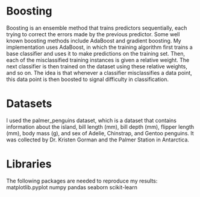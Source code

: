 # Boosting

Boosting is an ensemble method that trains predictors sequentially, each trying to correct the errors made by the previous predictor. Some well known boosting methods include AdaBoost and gradient boosting. My implementation uses AdaBoost, in which the training algorithm first trains a base classifier and uses it to make predictions on the training set. Then, each of the misclassified training instances is given a relative weight. The next classifier is then trained on the dataset using these relative weights, and so on. The idea is that whenever a classifier misclassifies a data point, this data point is then boosted to signal difficulty in classification.

# Datasets

I used the palmer_penguins dataset, which is a dataset that contains information about the island, bill length (mm), bill depth (mm), flipper length (mm), body mass (g), and sex of Adelie, Chinstrap, and Gentoo penguins. It was collected by Dr. Kristen Gorman and the Palmer Station in Antarctica.

# Libraries

The following packages are needed to reproduce my results:
matplotlib.pyplot
numpy
pandas
seaborn
scikit-learn